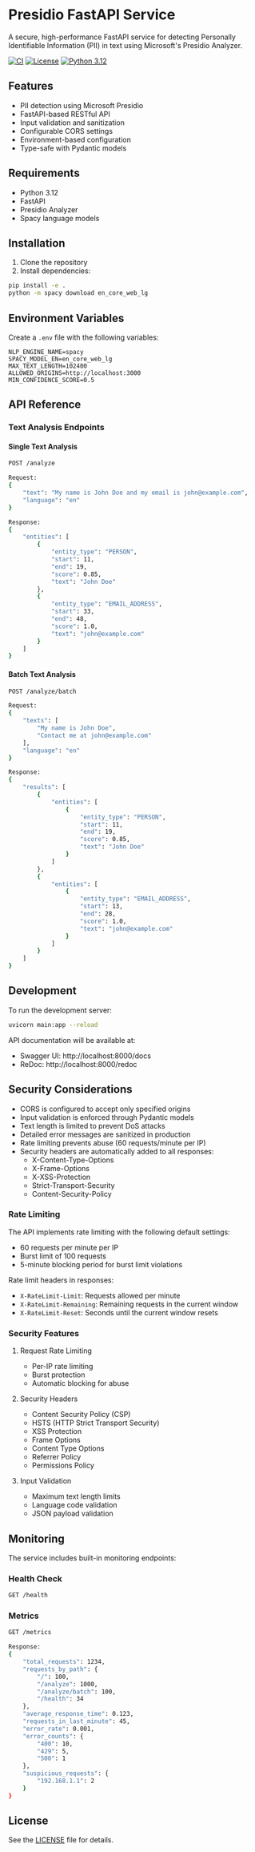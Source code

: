 # Presidio FastAPI Service

A secure, high-performance FastAPI service for detecting Personally Identifiable Information (PII) in text using Microsoft's Presidio Analyzer.

[![CI](../../actions/workflows/ci.yml/badge.svg)](../../actions/workflows/ci.yml)
[![License](https://img.shields.io/badge/License-GPL%203.0-blue.svg)](LICENSE)
[![Python 3.12](https://img.shields.io/badge/python-3.12-blue.svg)](https://www.python.org/downloads/release/python-3120/)

## Features

- PII detection using Microsoft Presidio
- FastAPI-based RESTful API
- Input validation and sanitization
- Configurable CORS settings
- Environment-based configuration
- Type-safe with Pydantic models

## Requirements

- Python 3.12
- FastAPI
- Presidio Analyzer
- Spacy language models

## Installation

1. Clone the repository
2. Install dependencies:
```bash
pip install -e .
python -m spacy download en_core_web_lg
```

## Environment Variables

Create a `.env` file with the following variables:

```env
NLP_ENGINE_NAME=spacy
SPACY_MODEL_EN=en_core_web_lg
MAX_TEXT_LENGTH=102400
ALLOWED_ORIGINS=http://localhost:3000
MIN_CONFIDENCE_SCORE=0.5
```

## API Reference

### Text Analysis Endpoints

#### Single Text Analysis

```bash
POST /analyze

Request:
{
    "text": "My name is John Doe and my email is john@example.com",
    "language": "en"
}

Response:
{
    "entities": [
        {
            "entity_type": "PERSON",
            "start": 11,
            "end": 19,
            "score": 0.85,
            "text": "John Doe"
        },
        {
            "entity_type": "EMAIL_ADDRESS",
            "start": 33,
            "end": 48,
            "score": 1.0,
            "text": "john@example.com"
        }
    ]
}
```

#### Batch Text Analysis

```bash
POST /analyze/batch

Request:
{
    "texts": [
        "My name is John Doe",
        "Contact me at john@example.com"
    ],
    "language": "en"
}

Response:
{
    "results": [
        {
            "entities": [
                {
                    "entity_type": "PERSON",
                    "start": 11,
                    "end": 19,
                    "score": 0.85,
                    "text": "John Doe"
                }
            ]
        },
        {
            "entities": [
                {
                    "entity_type": "EMAIL_ADDRESS",
                    "start": 13,
                    "end": 28,
                    "score": 1.0,
                    "text": "john@example.com"
                }
            ]
        }
    ]
}
```

## Development

To run the development server:

```bash
uvicorn main:app --reload
```

API documentation will be available at:
- Swagger UI: http://localhost:8000/docs
- ReDoc: http://localhost:8000/redoc

## Security Considerations

- CORS is configured to accept only specified origins
- Input validation is enforced through Pydantic models
- Text length is limited to prevent DoS attacks
- Detailed error messages are sanitized in production
- Rate limiting prevents abuse (60 requests/minute per IP)
- Security headers are automatically added to all responses:
  - X-Content-Type-Options
  - X-Frame-Options
  - X-XSS-Protection
  - Strict-Transport-Security
  - Content-Security-Policy

### Rate Limiting

The API implements rate limiting with the following default settings:
- 60 requests per minute per IP
- Burst limit of 100 requests
- 5-minute blocking period for burst limit violations

Rate limit headers in responses:
- `X-RateLimit-Limit`: Requests allowed per minute
- `X-RateLimit-Remaining`: Remaining requests in the current window
- `X-RateLimit-Reset`: Seconds until the current window resets

### Security Features

1. Request Rate Limiting
   - Per-IP rate limiting
   - Burst protection
   - Automatic blocking for abuse

2. Security Headers
   - Content Security Policy (CSP)
   - HSTS (HTTP Strict Transport Security)
   - XSS Protection
   - Frame Options
   - Content Type Options
   - Referrer Policy
   - Permissions Policy

3. Input Validation
   - Maximum text length limits
   - Language code validation
   - JSON payload validation

## Monitoring

The service includes built-in monitoring endpoints:

### Health Check
```bash
GET /health
```

### Metrics
```bash
GET /metrics

Response:
{
    "total_requests": 1234,
    "requests_by_path": {
        "/": 100,
        "/analyze": 1000,
        "/analyze/batch": 100,
        "/health": 34
    },
    "average_response_time": 0.123,
    "requests_in_last_minute": 45,
    "error_rate": 0.001,
    "error_counts": {
        "400": 10,
        "429": 5,
        "500": 1
    },
    "suspicious_requests": {
        "192.168.1.1": 2
    }
}
```

## License

See the [LICENSE](LICENSE) file for details.